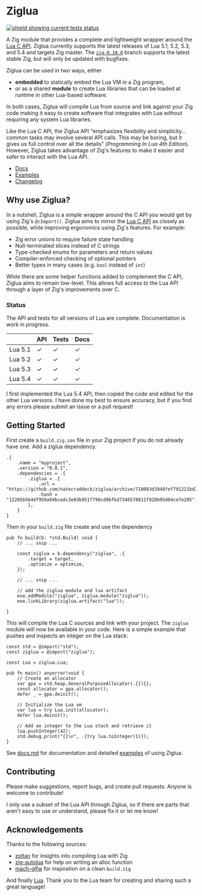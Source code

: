 # Ziglua

[![shield showing current tests status](https://github.com/natecraddock/ziglua/actions/workflows/tests.yml/badge.svg)](https://github.com/natecraddock/ziglua/actions/workflows/tests.yml)

A Zig module that provides a complete and lightweight wrapper around the [Lua C API](https://www.lua.org/manual/5.4/manual.html#4). Ziglua currently supports the latest releases of Lua 5.1, 5.2, 5.3, and 5.4 and targets Zig master. The [`zig-0.10.0`](https://github.com/natecraddock/ziglua/tree/zig-0.10.0) branch supports the latest stable Zig, but will only be updated with bugfixes.

Ziglua can be used in two ways, either
* **embedded** to statically embed the Lua VM in a Zig program,
* or as a shared **module** to create Lua libraries that can be loaded at runtime in other Lua-based software.

In both cases, Ziglua will compile Lua from source and link against your Zig code making it easy to create software that integrates with Lua without requiring any system Lua libraries.

Like the Lua C API, the Ziglua API "emphasizes flexibility and simplicity... common tasks may involve several API calls. This may be boring, but it gives us full control over all the details" (_Programming In Lua 4th Edition_). However, Ziglua takes advantage of Zig's features to make it easier and safer to interact with the Lua API.

* [Docs](https://github.com/natecraddock/ziglua/blob/main/docs.md)
* [Examples](https://github.com/natecraddock/ziglua/blob/main/docs.md#examples)
* [Changelog](https://github.com/natecraddock/ziglua/blob/main/changelog.md)

## Why use Ziglua?

In a nutshell, Ziglua is a simple wrapper around the C API you would get by using Zig's `@cImport()`. Ziglua aims to mirror the [Lua C API](https://www.lua.org/manual/5.4/manual.html#4) as closely as possible, while improving ergonomics using Zig's features. For example:

* Zig error unions to require failure state handling
* Null-terminated slices instead of C strings
* Type-checked enums for parameters and return values
* Compiler-enforced checking of optional pointers
* Better types in many cases (e.g. `bool` instead of `int`)

While there are some helper functions added to complement the C API, Ziglua aims to remain low-level. This allows full access to the Lua API through a layer of Zig's improvements over C.

### Status

The API and tests for all versions of Lua are complete. Documentation is work in progress.

|         | API | Tests | Docs |
| ------- | --- | ----- | ---- |
| Lua 5.1 | ✓   | ✓     | ✓    |
| Lua 5.2 | ✓   | ✓     | ✓    |
| Lua 5.3 | ✓   | ✓     | ✓    |
| Lua 5.4 | ✓   | ✓     | ✓    |

I first implemented the Lua 5.4 API, then copied the code and edited for the other Lua versions. I have done my best to ensure accuracy, but if you find any errors please submit an issue or a pull request!

## Getting Started

First create a `build.zig.zon` file in your Zig project if you do not already have one. Add a ziglua dependency.

```
.{
	.name = "myproject",
	.version = "0.0.1",
	.dependencies = .{
		.ziglua = .{
			.url = "https://github.com/natecraddock/ziglua/archive/718083d3948fef791221bd2adbeed48b6c2399b4.tar.gz",
			.hash = "12205b564df959a94bcedc3e03b951f790cd96fbd7346578811f920b95d84cefe205",
		},
	}
}
```

Then in your `build.zig` file create and use the dependency

```zig
pub fn build(b: *std.Build) void {
    // ... snip ...

    const ziglua = b.dependency("ziglua", .{
        .target = target,
        .optimize = optimize,
    });

    // ... snip ...

    // add the ziglua module and lua artifact
    exe.addModule("ziglua", ziglua.module("ziglua"));
    exe.linkLibrary(ziglua.artifact("lua"));

}
```

This will compile the Lua C sources and link with your project. The `ziglua` module will now be available in your code. Here is a simple example that pushes and inspects an integer on the Lua stack:

```zig
const std = @import("std");
const ziglua = @import("ziglua");

const Lua = ziglua.Lua;

pub fn main() anyerror!void {
    // Create an allocator
    var gpa = std.heap.GeneralPurposeAllocator(.{}){};
    const allocator = gpa.allocator();
    defer _ = gpa.deinit();

    // Initialize the Lua vm
    var lua = try Lua.init(allocator);
    defer lua.deinit();

    // Add an integer to the Lua stack and retrieve it
    lua.pushInteger(42);
    std.debug.print("{}\n", .{try lua.toInteger(1)});
}
```

See [docs.md](https://github.com/natecraddock/ziglua/blob/main/docs.md) for documentation and detailed [examples](https://github.com/natecraddock/ziglua/blob/main/docs.md#examples) of using Ziglua.

## Contributing

Please make suggestions, report bugs, and create pull requests. Anyone is welcome to contribute!

I only use a subset of the Lua API through Ziglua, so if there are parts that aren't easy to use or understand, please fix it or let me know!

## Acknowledgements

Thanks to the following sources:

* [zoltan](https://github.com/ranciere/zoltan) for insights into compiling Lua with Zig
* [zig-autolua](https://github.com/daurnimator/zig-autolua) for help on writing an alloc function
* [mach-glfw](https://github.com/hexops/mach-glfw) for inspiration on a clean `build.zig`

And finally [Lua](https://lua.org). Thank you to the Lua team for creating and sharing such a great language!
